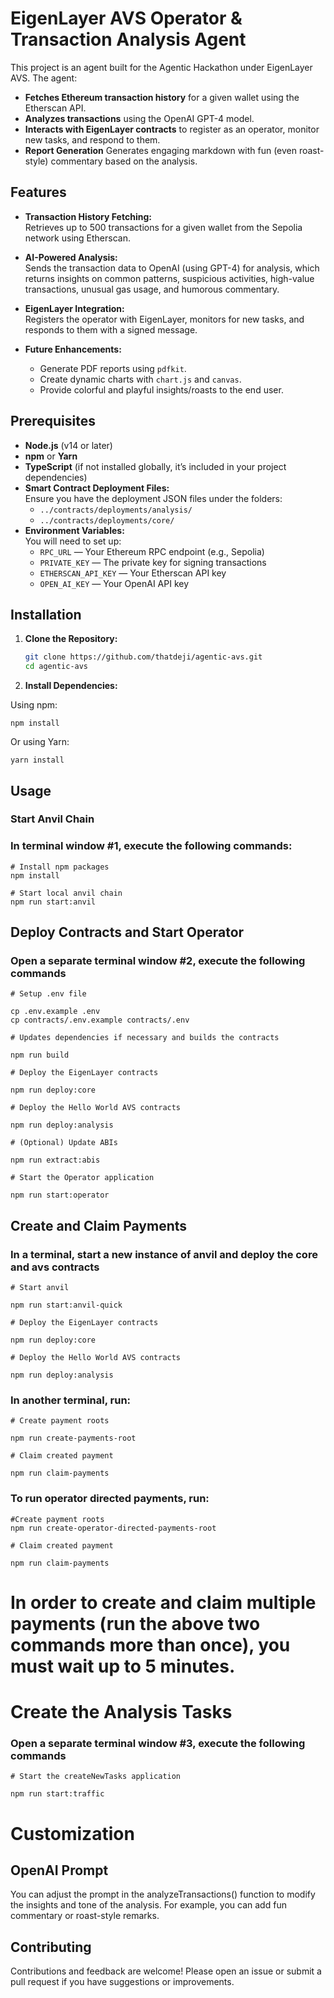# EigenLayer AVS Operator & Transaction Analysis Agent

This project is an agent built for the Agentic Hackathon under EigenLayer AVS. The agent:

- **Fetches Ethereum transaction history** for a given wallet using the Etherscan API.
- **Analyzes transactions** using the OpenAI GPT-4 model.
- **Interacts with EigenLayer contracts** to register as an operator, monitor new tasks, and respond to them.
- **Report Generation** Generates engaging markdown with fun (even roast-style) commentary based on the analysis.

## Features

- **Transaction History Fetching:**  
  Retrieves up to 500 transactions for a given wallet from the Sepolia network using Etherscan.

- **AI-Powered Analysis:**  
  Sends the transaction data to OpenAI (using GPT-4) for analysis, which returns insights on common patterns, suspicious activities, high-value transactions, unusual gas usage, and humorous commentary.

- **EigenLayer Integration:**  
  Registers the operator with EigenLayer, monitors for new tasks, and responds to them with a signed message.

- **Future Enhancements:**
  - Generate PDF reports using `pdfkit`.
  - Create dynamic charts with `chart.js` and `canvas`.
  - Provide colorful and playful insights/roasts to the end user.

## Prerequisites

- **Node.js** (v14 or later)
- **npm** or **Yarn**
- **TypeScript** (if not installed globally, it’s included in your project dependencies)
- **Smart Contract Deployment Files:**  
  Ensure you have the deployment JSON files under the folders:
  - `../contracts/deployments/analysis/`
  - `../contracts/deployments/core/`
- **Environment Variables:**  
  You will need to set up:
  - `RPC_URL` — Your Ethereum RPC endpoint (e.g., Sepolia)
  - `PRIVATE_KEY` — The private key for signing transactions
  - `ETHERSCAN_API_KEY` — Your Etherscan API key
  - `OPEN_AI_KEY` — Your OpenAI API key

## Installation

1. **Clone the Repository:**

   ```bash
   git clone https://github.com/thatdeji/agentic-avs.git
   cd agentic-avs
   ```

2. **Install Dependencies:**

Using npm:

```
npm install
```

Or using Yarn:

```
yarn install
```

## Usage

### Start Anvil Chain

### In terminal window #1, execute the following commands:

```
# Install npm packages
npm install

# Start local anvil chain
npm run start:anvil
```

## Deploy Contracts and Start Operator

### Open a separate terminal window #2, execute the following commands

```
# Setup .env file

cp .env.example .env
cp contracts/.env.example contracts/.env

# Updates dependencies if necessary and builds the contracts

npm run build

# Deploy the EigenLayer contracts

npm run deploy:core

# Deploy the Hello World AVS contracts

npm run deploy:analysis

# (Optional) Update ABIs

npm run extract:abis

# Start the Operator application

npm run start:operator
```

## Create and Claim Payments

### In a terminal, start a new instance of anvil and deploy the core and avs contracts

```
# Start anvil

npm run start:anvil-quick

# Deploy the EigenLayer contracts

npm run deploy:core

# Deploy the Hello World AVS contracts

npm run deploy:analysis
```

### In another terminal, run:

```
# Create payment roots

npm run create-payments-root

# Claim created payment

npm run claim-payments
```

### To run operator directed payments, run:

```
#Create payment roots
npm run create-operator-directed-payments-root

# Claim created payment

npm run claim-payments
```

# In order to create and claim multiple payments (run the above two commands more than once), you must wait up to 5 minutes.

# Create the Analysis Tasks

### Open a separate terminal window #3, execute the following commands

```
# Start the createNewTasks application

npm run start:traffic
```

# Customization

## OpenAI Prompt

You can adjust the prompt in the analyzeTransactions() function to modify the insights and tone of the analysis. For example, you can add fun commentary or roast-style remarks.

## Contributing

Contributions and feedback are welcome! Please open an issue or submit a pull request if you have suggestions or improvements.
